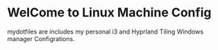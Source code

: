 # WelCome to Linux Machine Config #
mydotfiles are includes my personal i3 and Hyprland Tiling Windows manager Configrations.


